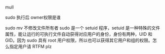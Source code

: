 mull

sudo 执行后 owner权限是谁

sudo mv 不修改文件所有者
sudo 是一个 setuid 程序，setuid 是一种特殊的文件属性，能让运行的可执行文件自动获得对应用户的身份，身份有两种，UID 和 GID。因为 sudo 具有 root 用户权限，所以也可以获得其它用户和组的权限。怎么指定用户请 RTFM plz

    